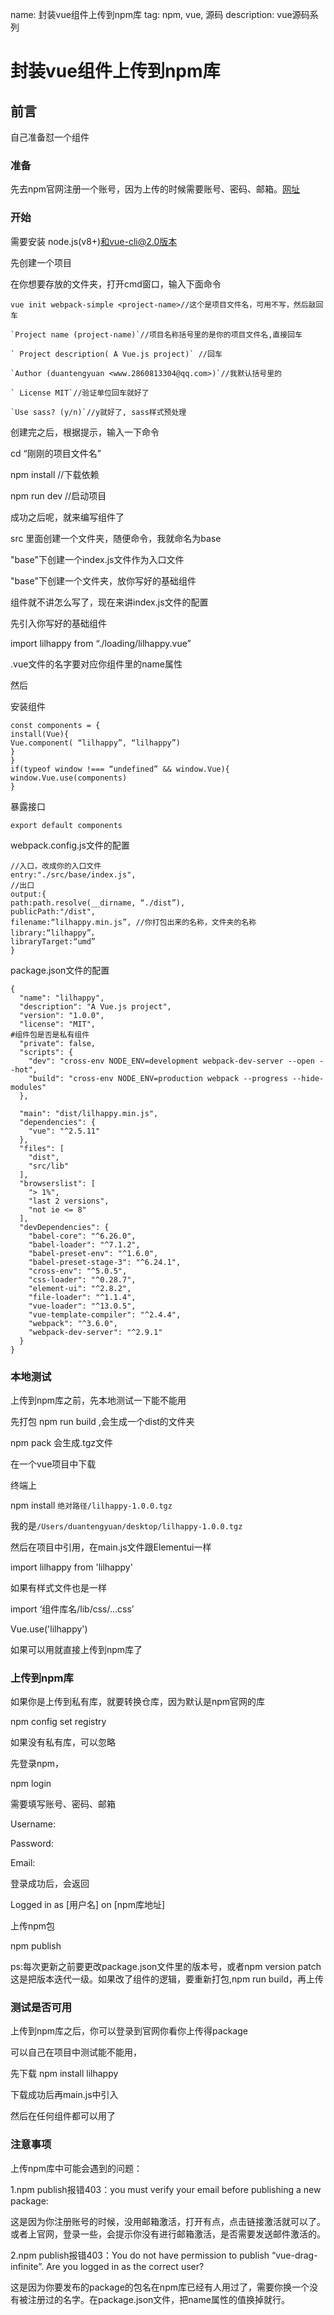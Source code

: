 name: 封装vue组件上传到npm库
tag: npm, vue, 源码
description: vue源码系列


# 封装vue组件上传到npm库

## 前言

自己准备怼一个组件

### 准备

先去npm官网注册一个账号，因为上传的时候需要账号、密码、邮箱。[网址](https://www.npmjs.com/package/npm)

### 开始

需要安装 node.js(v8+)和vue-cli@2.0版本

先创建一个项目

在你想要存放的文件夹，打开cmd窗口，输入下面命令

```
vue init webpack-simple <project-name>//这个是项目文件名，可用不写，然后敲回车

`Project name (project-name)`//项目名称括号里的是你的项目文件名,直接回车

` Project description( A Vue.js project)` //回车

`Author (duantengyuan <www.2860813304@qq.com>)`//我默认括号里的

` License MIT`//验证单位回车就好了

`Use sass? (y/n)`//y就好了, sass样式预处理

```

创建完之后，根据提示，输入一下命令

cd “刚刚的项目文件名”

npm install //下载依赖

npm run dev //启动项目

成功之后呢，就来编写组件了

src 里面创建一个文件夹，随便命令，我就命名为base

"base"下创建一个index.js文件作为入口文件

"base"下创建一个文件夹，放你写好的基础组件

组件就不讲怎么写了，现在来讲index.js文件的配置

先引入你写好的基础组件

import lilhappy from “./loading/lilhappy.vue”

.vue文件的名字要对应你组件里的name属性

然后

安装组件

```
const components = {
install(Vue){
Vue.component( “lilhappy”, “lilhappy”)
}
}
if(typeof window !=== “undefined” && window.Vue){
window.Vue.use(components)
}
```
暴露接口

```
export default components

```

webpack.config.js文件的配置

```
//入口，改成你的入口文件
entry:"./src/base/index.js",
//出口
output:{
path:path.resolve(__dirname, “./dist”),
publicPath:"/dist",
filename:“lilhappy.min.js”, //你打包出来的名称，文件夹的名称
library:“lilhappy”，
libraryTarget:“umd”
}
```

package.json文件的配置

```
{
  "name": "lilhappy",
  "description": "A Vue.js project",
  "version": "1.0.0",
  "license": "MIT",
#组件包是否是私有组件  
  "private": false,
  "scripts": {
    "dev": "cross-env NODE_ENV=development webpack-dev-server --open --hot",
    "build": "cross-env NODE_ENV=production webpack --progress --hide-modules"
  },

  "main": "dist/lilhappy.min.js",
  "dependencies": {
    "vue": "^2.5.11"
  },
  "files": [
    "dist",
    "src/lib"
  ],
  "browserslist": [
    "> 1%",
    "last 2 versions",
    "not ie <= 8"
  ],
  "devDependencies": {
    "babel-core": "^6.26.0",
    "babel-loader": "^7.1.2",
    "babel-preset-env": "^1.6.0",
    "babel-preset-stage-3": "^6.24.1",
    "cross-env": "^5.0.5",
    "css-loader": "^0.28.7",
    "element-ui": "^2.8.2",
    "file-loader": "^1.1.4",
    "vue-loader": "^13.0.5",
    "vue-template-compiler": "^2.4.4",
    "webpack": "^3.6.0",
    "webpack-dev-server": "^2.9.1"
  }
}
```

### 本地测试

上传到npm库之前，先本地测试一下能不能用

先打包 npm run build ,会生成一个dist的文件夹

npm pack 会生成.tgz文件

在一个vue项目中下载

终端上

npm install `绝对路径/lilhappy-1.0.0.tgz`

我的是`/Users/duantengyuan/desktop/lilhappy-1.0.0.tgz`

然后在项目中引用，在main.js文件跟Elementui一样

import lilhappy from 'lilhappy'

如果有样式文件也是一样

import ‘组件库名/lib/css/…css’

Vue.use('lilhappy')

如果可以用就直接上传到npm库了

### 上传到npm库

如果你是上传到私有库，就要转换仓库，因为默认是npm官网的库

npm config set registry

如果没有私有库，可以忽略

先登录npm，

npm login

需要填写账号、密码、邮箱

Username:

Password:

Email:

登录成功后，会返回

Logged in as [用户名] on [npm库地址]

上传npm包

npm publish

ps:每次更新之前要更改package.json文件里的版本号，或者npm version patch 这是把版本迭代一级。如果改了组件的逻辑，要重新打包,npm run build，再上传


### 测试是否可用

上传到npm库之后，你可以登录到官网你看你上传得package

可以自己在项目中测试能不能用，

先下载 npm install lilhappy

下载成功后再main.js中引入

然后在任何组件都可以用了

### 注意事项

上传npm库中可能会遇到的问题：

1.npm publish报错403：you must verify your email before publishing a new package:

这是因为你注册账号的时候，没用邮箱激活，打开有点，点击链接激活就可以了。或者上官网，登录一些，会提示你没有进行邮箱激活，是否需要发送邮件激活的。

2.npm publish报错403：You do not have permission to publish “vue-drag-infinite”. Are you logged in as the correct user?

这是因为你要发布的package的包名在npm库已经有人用过了，需要你换一个没有被注册过的名字。在package.json文件，把name属性的值换掉就行。


